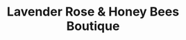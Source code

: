 ---
title: "Lavender Rose & Honey Bees Boutique"
url: /morganton/lavender-rose-and-honey-bees-boutique/
shop: clothes
---